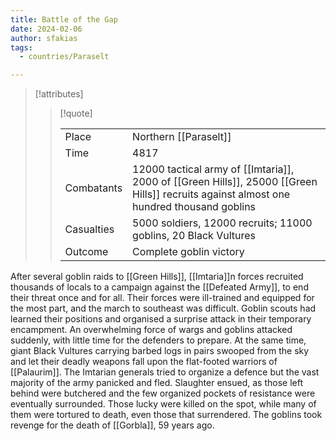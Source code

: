 ```yaml
---
title: Battle of the Gap
date: 2024-02-06
author: sfakias
tags:
  - countries/Paraselt

---
```

> [!attributes]
> 
> > [!quote]
> >
> > | | |
> > | --- | --- |
> > | Place | Northern [[Paraselt]] |
> > | Time | 4817 |
> > | Combatants | 12000 tactical army of [[Imtaria]], 2000 of [[Green Hills]], 25000 [[Green Hills]] recruits against almost one hundred thousand goblins |
> > | Casualties| 5000 soldiers, 12000 recruits; 11000 goblins, 20 Black Vultures |
> > | Outcome | Complete goblin victory |

After several goblin raids to [[Green Hills]], [[Imtaria]]n forces recruited thousands of locals to a campaign against the [[Defeated Army]], to end their threat once and for all. Their forces were ill-trained and equipped for the most part, and the march to southeast was difficult. Goblin scouts had learned their positions and organised a surprise attack in their temporary encampment. An overwhelming force of wargs and goblins attacked suddenly, with little time for the defenders to prepare. At the same time, giant Black Vultures carrying barbed logs in pairs swooped from the sky and let their deadly weapons fall upon the flat-footed warriors of [[Palaurim]]. The Imtarian generals tried to organize a defence but the vast majority of the army panicked and fled. Slaughter ensued, as those left behind were butchered and the few organized pockets of resistance were eventually surrounded. Those lucky were killed on the spot, while many of them were tortured to death, even those that surrendered. The goblins took revenge for the death of [[Gorbla]], 59 years ago.